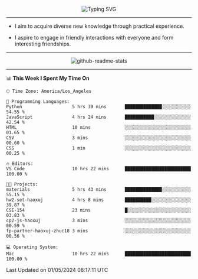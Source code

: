 <p align="center">
  <img src="https://readme-typing-svg.demolab.com?font=Fira+Code&weight=500&size=32&duration=2500&pause=1600&center=true&vCenter=true&random=false&width=1024&height=64&lines=Hi+there+%F0%9F%91%8B;I'm+delighted+you+could+make+it+here+%F0%9F%8E%89;I'm+Harry%2C+a+college+student+still+finding+my+way" alt="Typing SVG" />
</p>


---


- I aim to acquire diverse new knowledge through practical experience.

- I aspire to engage in friendly interactions with everyone and form interesting friendships.


---


<p align="center">
  <img src="https://github-readme-stats.vercel.app/api?username=Harry-Jing&show_icons=true" alt="github-readme-stats"/>
</p>


---

<!--START_SECTION:waka-->
📊 **This Week I Spent My Time On** 

```text
🕑︎ Time Zone: America/Los_Angeles

💬 Programming Languages: 
Python                   5 hrs 39 mins       ██████████████░░░░░░░░░░░   54.55 % 
JavaScript               4 hrs 24 mins       ███████████░░░░░░░░░░░░░░   42.54 % 
HTML                     10 mins             ░░░░░░░░░░░░░░░░░░░░░░░░░   01.65 % 
CSV                      3 mins              ░░░░░░░░░░░░░░░░░░░░░░░░░   00.60 % 
CSS                      1 min               ░░░░░░░░░░░░░░░░░░░░░░░░░   00.25 % 

🔥 Editors: 
VS Code                  10 hrs 22 mins      █████████████████████████   100.00 % 

🐱‍💻 Projects: 
materials                5 hrs 43 mins       ██████████████░░░░░░░░░░░   55.15 % 
hw2-set-haoxuj           4 hrs 8 mins        ██████████░░░░░░░░░░░░░░░   39.87 % 
CSE-154                  23 mins             █░░░░░░░░░░░░░░░░░░░░░░░░   03.83 % 
cp2-js-haoxuj            3 mins              ░░░░░░░░░░░░░░░░░░░░░░░░░   00.59 % 
fp-partner-haoxuj-zhuc18 3 mins              ░░░░░░░░░░░░░░░░░░░░░░░░░   00.56 % 

💻 Operating System: 
Mac                      10 hrs 22 mins      █████████████████████████   100.00 % 
```


 Last Updated on 01/05/2024 08:17:11 UTC
<!--END_SECTION:waka-->
